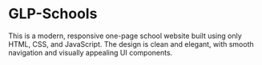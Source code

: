 # GLP-Schools
This is a modern, responsive one-page school website built using only HTML, CSS, and JavaScript. The design is clean and elegant, with smooth navigation and visually appealing UI components.

